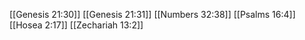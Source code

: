 [[Genesis 21:30]]
[[Genesis 21:31]]
[[Numbers 32:38]]
[[Psalms 16:4]]
[[Hosea 2:17]]
[[Zechariah 13:2]]
